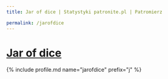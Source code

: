 ```yaml
---
title: Jar of dice | Statystyki patronite.pl | Patromierz

permalink: /jarofdice
---
```


# [Jar of dice](https://patronite.pl/jarofdice)

{% include profile.md name="jarofdice" prefix="j" %}
